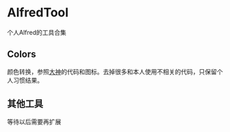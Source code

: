 # AlfredTool
个人Alfred的工具合集



## Colors

颜色转换，参照[大神](https://github.com/TylerEich/Alfred-Extras)的代码和图标。去掉很多和本人使用不相关的代码，只保留个人习惯结果。



## 其他工具

等待以后需要再扩展
